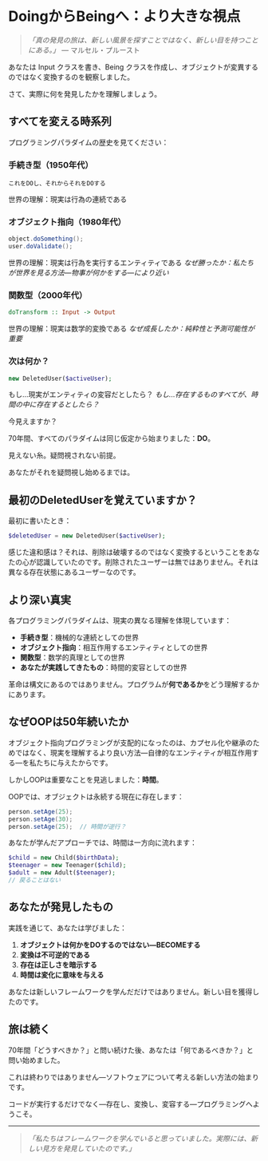 # DoingからBeingへ：より大きな視点

> *「真の発見の旅は、新しい風景を探すことではなく、新しい目を持つことにある。」* — マルセル・プルースト

あなたは Input クラスを書き、Being クラスを作成し、オブジェクトが変異するのではなく変換するのを観察しました。

さて、実際に何を発見したかを理解しましょう。

## すべてを変える時系列

プログラミングパラダイムの歴史を見てください：

### 手続き型（1950年代）
```text
これをDOし、それからそれをDOする
```
世界の理解：現実は行為の連続である

### オブジェクト指向（1980年代）
```java
object.doSomething();
user.doValidate();
```
世界の理解：現実は行為を実行するエンティティである
*なぜ勝ったか：私たちが世界を見る方法—物事が何かをする—により近い*

### 関数型（2000年代）
```haskell
doTransform :: Input -> Output
```
世界の理解：現実は数学的変換である
*なぜ成長したか：純粋性と予測可能性が重要*

### 次は何か？
```php
new DeletedUser($activeUser);
```
もし...現実がエンティティの変容だとしたら？
*もし...存在するものすべてが、時間の中に存在するとしたら？*

今見えますか？

70年間、すべてのパラダイムは同じ仮定から始まりました：**DO**。

見えない糸。疑問視されない前提。

あなたがそれを疑問視し始めるまでは。

## 最初のDeletedUserを覚えていますか？

最初に書いたとき：
```php
$deletedUser = new DeletedUser($activeUser);
```

感じた違和感は？それは、削除は破壊するのではなく変換するということをあなたの心が認識していたのです。削除されたユーザーは無ではありません。それは異なる存在状態にあるユーザーなのです。

## より深い真実

各プログラミングパラダイムは、現実の異なる理解を体現しています：

- **手続き型**：機械的な連続としての世界
- **オブジェクト指向**：相互作用するエンティティとしての世界  
- **関数型**：数学的真理としての世界
- **あなたが実践してきたもの**：時間的変容としての世界

革命は構文にあるのではありません。プログラムが**何であるか**をどう理解するかにあります。

## なぜOOPは50年続いたか

オブジェクト指向プログラミングが支配的になったのは、カプセル化や継承のためではなく、現実を理解するより良い方法—自律的なエンティティが相互作用する—を私たちに与えたからです。

しかしOOPは重要なことを見逃しました：**時間**。

OOPでは、オブジェクトは永続する現在に存在します：
```java
person.setAge(25);
person.setAge(30);
person.setAge(25);  // 時間が逆行？
```

あなたが学んだアプローチでは、時間は一方向に流れます：
```php
$child = new Child($birthData);
$teenager = new Teenager($child);
$adult = new Adult($teenager);
// 戻ることはない
```

## あなたが発見したもの

実践を通じて、あなたは学びました：

1. **オブジェクトは何かをDOするのではない—BECOMEする**
2. **変換は不可逆的である**  
3. **存在は正しさを暗示する**
4. **時間は変化に意味を与える**

あなたは新しいフレームワークを学んだだけではありません。新しい目を獲得したのです。

## 旅は続く

70年間「どうすべきか？」と問い続けた後、あなたは「何であるべきか？」と問い始めました。

これは終わりではありません—ソフトウェアについて考える新しい方法の始まりです。

コードが実行するだけでなく—存在し、変換し、変容する—プログラミングへようこそ。

---

> *「私たちはフレームワークを学んでいると思っていました。実際には、新しい見方を発見していたのです。」*